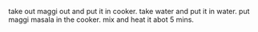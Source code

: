 take out maggi out and put it in cooker.
take water and put it in water.
put maggi masala in the cooker.
mix and heat it abot 5 mins.